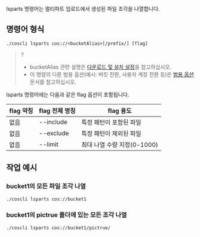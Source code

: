 lsparts 명령어는 멀티파트 업로드에서 생성된 파일 조각을 나열합니다.

## 명령어 형식

```plaintext
./coscli lsparts cos://<bucketAlias>[/prefix/] [flag]
```

>? 
>- bucketAlias 관련 설명은 [다운로드 및 설치 설정](https://intl.cloud.tencent.com/document/product/436/43265)을 참고하십시오.
>- 이 명령의 다른 범용 옵션(예시: 버킷 전환, 사용자 계정 전환 등)은 [범용 옵션](https://intl.cloud.tencent.com/document/product/436/46273) 문서를 참고하십시오.
>

lsparts 명령어에는 다음과 같은 flag 옵션이 포함됩니다.

| flag 약칭 | flag 전체 명칭     | flag 용도                  |
| --------- | ------------- | ---------------------------- |
|     없음      | --include     | 특정 패턴이 포함된 파일       |
|     없음      | --exclude     | 특정 패턴이 제외된 파일       |
|     없음      | --limit       | 최대 나열 수량 지정(0-1000) |

## 작업 예시

### bucket1의 모든 파일 조각 나열

```plaintext
./coscli lsparts cos://bucket1
```

### bucket1의 pictrue 폴더에 있는 모든 조각 나열

```plaintext
./coscli lsparts cos://bucket1/pictrue/
```
